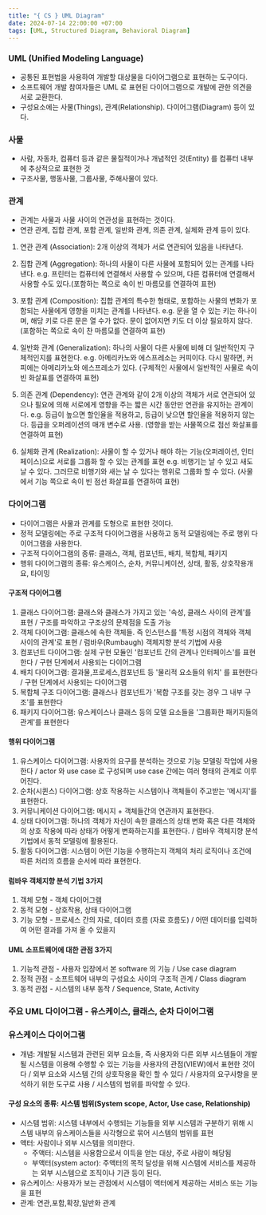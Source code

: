 ```yaml
---
title: "{ CS } UML Diagram"
date: 2024-07-14 22:00:00 +07:00
tags: [UML, Structured Diagram, Behavioral Diagram]
---
```


### UML (Unified Modeling Language)

- 공통된 표현법을 사용하여 개발할 대상물을 다이어그램으로 표현하는 도구이다.
- 소프트웨어 개발 참여자들은 UML 로 표현된 다이어그램으로 개발에 관한 의견을 서로 교환한다.
- 구성요소에는 사물(Things), 관계(Relationship). 다이어그램(Diagram) 등이 있다.

### 사물

- 사람, 자동차, 컴퓨터 등과 같은 물질적이거나 개념적인 것(Entity) 를 컴퓨터 내부에 추상적으로 표현한 것
- 구조사물, 행동사물, 그룹사물, 주해사물이 있다.

### 관계

- 관계는 사물과 사물 사이의 연관성을 표현하는 것이다.
- 연관 관계, 집합 관계, 포함 관계, 일반화 관계, 의존 관계, 실체화 관계 등이 있다.

1. 연관 관계 (Association): 2개 이상의 객체가 서로 연관되어 있음을 나타낸다.

2. 집합 관계 (Aggregation): 하나의 사물이 다른 사물에 포함되어 있는 관계를 나타낸다.
   e.g. 프린터는 컴퓨터에 연결해서 사용할 수 있으며, 다른 컴퓨터애 연결해서 사용할 수도 있다.(포함하는 쪽으로 속이 빈 마름모를 연결하여 표현)

3. 포함 관계 (Composition): 집합 관계의 특수한 형태로, 포함하는 사물의 변화가 포함되는 사물에게 영향을 미치는 관계를 나타낸다.
   e.g. 문을 열 수 있는 키는 하나이며, 해당 키로 다른 문은 열 수가 없다. 문이 없어지면 키도 더 이상 필요하지 않다. (포함하는 쪽으로 속이 찬 마름모를 연결하여 표현)

4. 일반화 관계 (Generalization): 하나의 사물이 다른 사물에 비해 더 일반적인지 구체적인지를 표현한다.
   e.g. 아메리카노와 에스프레소는 커피이다. 다시 말하면, 커피에는 아메리카노와 에스프레소가 있다. (구체적인 사물에서 일반적인 사물로 속이 빈 화살표를 연결하여 표현)

5. 의존 관계 (Dependency): 연관 관계와 같이 2개 이상의 객체가 서로 연관되어 있으나 필요에 의해 서로에게 영향을 주는 짧은 시간 동안만 연관을 유지하는 관계이다.
   e.g. 등급이 높으면 할인율을 적용하고, 등급이 낮으면 할인율을 적용하지 않는다. 등급을 오퍼레이션의 매개 변수로 사용. (영향을 받는 사물쪽으로 점선 화살표를 연결하여 표현)

6. 실체화 관계 (Realization): 사물이 할 수 있거나 해야 하는 기능(오퍼레이션, 인터페이스)으로 서로를 그룹화 할 수 있는 관계를 표현
   e.g. 비행기는 날 수 있고 새도 날 수 있다. 그러므로 비행기와 새는 날 수 있다는 행위로 그룹화 할 수 있다. (사물에서 기능 쪽으로 속이 빈 점선 화살표를 연결하여 표현)

### 다이어그램

- 다이어그램은 사물과 관계를 도형으로 표현한 것이다.
- 정적 모델링에는 주로 구조적 다이어그램을 사용하고 동적 모델링에는 주로 행위 다이어그램을 사용한다.
- 구조적 다이어그램의 종류: 클래스, 객체, 컴포넌트, 배치, 복합체, 패키지
- 행위 다이어그램의 종류: 유스케이스, 순차, 커뮤니케이션, 상태, 활동, 상호작용개요, 타이밍

#### 구조적 다이어그램

1. 클래스 다이어그램: 클래스와 클래스가 가지고 있는 '속성, 클래스 사이의 관계'를 표현 / 구조를 파악하고 구조상의 문제점을 도출 가능
2. 객체 다이어그램: 클래스에 속한 객체들. 즉 인스턴스를 '특정 시점의 객체와 객체 사이의 관계'로 표현 / 럼바우(Rumbaugh) 객체지향 분석 기법에 사용
3. 컴포넌트 다이어그램: 실제 구현 모듈인 '컴포넌트 간의 관계나 인터페이스'를 표현한다 / 구현 단계에서 사용되는 다이어그램
4. 배치 다이어그램: 결과물,프로세스,컴포넌트 등 '물리적 요소들의 위치' 를 표현한다 / 구현 단계에서 사용되는 다이어그램
5. 복합체 구조 다이어그램: 클래스나 컴포넌트가 '복합 구조를 갖는 경우 그 내부 구조'를 표현한다
6. 패키지 다이어그램: 유스케이스나 클래스 등의 모델 요소들을 '그룹화한 패키지들의 관계'를 표현한다

#### 행위 다이어그램

1. 유스케이스 다이어그램: 사용자의 요구를 분석하는 것으로 기능 모델링 작업에 사용한다 / actor 와 use case 로 구성되며 use case 간에는 여러 형태의 관계로 이루어진다.
2. 순차(시퀸스) 다이어그램: 상호 작용하는 시스템이나 객체들이 주고받는 '메시지'를 표현한다.
3. 커뮤니케이션 다이어그램: 메시지 + 객체들간의 연관까지 표현한다.
4. 상태 다이어그램: 하나의 객체가 자신이 속한 클래스의 상태 변화 혹은 다른 객체와의 상호 작용에 따라 상태가 어떻게 변화하는지를 표현한다. / 럼바우 객체지향 분석 기법에서 동적 모델링에 활용된다.
5. 활동 다이어그램: 시스템이 어떤 기능을 수행하는지 객체의 처리 로직이나 조건에 따른 처리의 흐름을 순서에 따라 표현한다.

#### 럼바우 객체지향 분석 기법 3가지

1. 객체 모형 - 객체 다이어그램
2. 동적 모형 - 상호작용, 상태 다이어그램
3. 기능 모형 - 프로세스 간의 자료, 데이터 흐름 (자료 흐름도) / 어떤 데이터를 입력하여 어떤 결과를 가져 올 수 있을지

#### UML 소프트웨어에 대한 관점 3가지

1. 기능적 관점 - 사용자 입장에서 본 software 의 기능 / Use case diagram
2. 정적 관점 - 소프트웨어 내부의 구성요소 사이의 구조적 관계 / Class diagram
3. 동적 관점 - 시스템의 내부 동작 / Sequence, State, Activity

### 주요 UML 다이어그램 - 유스케이스, 클래스, 순차 다이어그램

### 유스케이스 다이어그램

- 개념: 개발될 시스템과 관련된 외부 요소들, 즉 사용자와 다른 외부 시스템들이 개발될 시스템을 이용해 수행할 수 있는 기능을 사용자의 관점(VIEW)에서 표현한 것이다 / 외부 요소와 시스템 간의 상호작용을 확인 할 수 있다 / 사용자의 요구사항을 분석하기 위한 도구로 사용 / 시스템의 범위를 파악할 수 있다.

#### 구성 요소의 종류: 시스템 범위(System scope, Actor, Use case, Relationship)

- 시스템 범위: 시스템 내부에서 수행되는 기능들을 외부 시스템과 구분하기 위해 시스템 내부의 유스케이스들을 사각형으로 묶어 시스템의 범위를 표현
- 액터: 사람이나 외부 시스템을 의미한다.
  - 주액터: 시스템을 사용함으로서 이득을 얻는 대상, 주로 사람이 해당됨
  - 부액터(system actor): 주액터의 목적 달성을 위해 시스템에 서비스를 제공하는 외부 시스템으로 조직이나 기관 등이 된다.
- 유스케이스: 사용자가 보는 관점에서 시스템이 액터에게 제공하는 서비스 또는 기능을 표현
- 관계: 연관,포함,확장,일반화 관계
